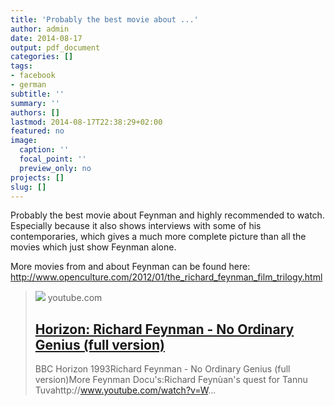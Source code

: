 ```yaml
---
title: 'Probably the best movie about ...'
author: admin
date: 2014-08-17
output: pdf_document
categories: []
tags:
- facebook
- german
subtitle: ''
summary: ''
authors: []
lastmod: 2014-08-17T22:38:29+02:00
featured: no
image:
  caption: ''
  focal_point: ''
  preview_only: no
projects: []
slug: []
---
```

Probably the best movie about Feynman and highly recommended to watch. Especially because it also shows interviews with some of his contemporaries, which gives a much more complete picture than all the movies which just show Feynman alone.

More movies from and about Feynman can be found here:
http://www.openculture.com/2012/01/the_richard_feynman_film_trilogy.html
> [![](https://i.ytimg.com/vi/Fzg1CU8t9nw/hqdefault.jpg)](https://www.youtube.com/watch?v=Fzg1CU8t9nw)
> youtube.com
> ## [Horizon: Richard Feynman - No Ordinary Genius (full version)](https://www.youtube.com/watch?v=Fzg1CU8t9nw)
>
>BBC Horizon 1993Richard Feynman - No Ordinary Genius (full version)More Feynman Docu's:Richard Feynùan's quest for Tannu Tuvahttp://www.youtube.com/watch?v=W...


